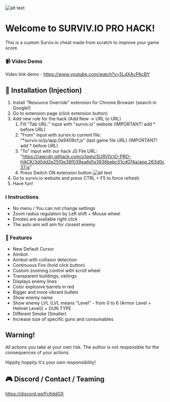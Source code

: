 ![alt text](http://i67.tinypic.com/znx0fl.png "Survivio Banner")
# Welcome to SURVIV.IO PRO HACK!
This is a custom Surviv.io cheat made from scratch to improve your game score.

### :video_camera: Video Demo
Video link demo - https://www.youtube.com/watch?v=5LdXAcPAcBY

## :information_desk_person: Installation (Injection)

1. Install "Resource Override" extension for Chrome Browser (search in Google!)
2. Go to extension page (click extension button)
3. Add new rule for the hack (Add New -> URL to URL)
    1. Fill "Tab URL:" input with "*surviv.io*" website (IMPORTANT! add * before URL)
    2. "From" input with surviv.io current file: "*surviv.io/js/app.0e9409cf.js" (last game file URL)  (IMPORTANT! add * before URL)
    3. "To" input with our hack JS File URL: "https://rawcdn.githack.com/u1qqlv/SURVIV.IO-PRO-HACK/3d0dd2e2510e38f039ea6d1a3936bebc51cd074a/app.263d0c37.js"
    4. Press Switch ON extension button 
    ![alt text](http://i63.tinypic.com/28a0ufk.png "Extension settings")
4. Go to surviv.io website and press CTRL + F5 to force refresh
5. Have fun!

### :information_source: Instructions

- No menu / You can not change settings
- Zoom radius regulation by Left shift + Mouse wheel
- Emotes are available right click
- The auto aim will aim for closest enemy

### :gift: Features

* New Default Cursor
* Aimbot
* Aimbot with collision detection
* Continuous Fire (hold click button)
* Custom zooming control with scroll wheel
* Transparent buildings, ceilings
* Displays enemy lines
* Color explosive barrels in red
* Bigger and more vibrant bullets
* Show enemy name
* Show enemy LVL (LVL means "Level" - from 0 to 6 (Armor Level + Helmet Level)) + GUN TYPE
* Different Smoke (Smaller)
* Increase size of specific guns and consumables

## Warning!
All actions you take at your own risk. The author is not responsible for the consequences of your actions.

Hippity hoppity it's your own responsibility!

## :video_game: Discord / Contact / Teaming
https://discord.gg/Fc6ddGX

